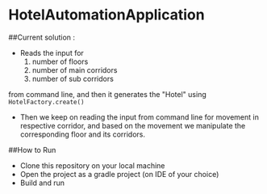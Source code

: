 # HotelAutomationApplication

##Current solution : 

* Reads the input for 
   1. number of floors 
   2. number of main corridors
   3. number of sub corridors

from command line, and then it generates the "Hotel" using
```HotelFactory.create()```
* Then we keep on reading the input from command line for movement in respective corridor, and based on the movement we manipulate the corresponding floor and its corridors.

##How to Run

* Clone this repository on your local machine
* Open the project as a gradle project (on IDE of your choice)
* Build and run 

